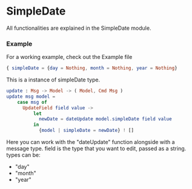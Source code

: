 # SimpleDate
All functionalities are explained in the SimpleDate module.

### Example
For a working example, check out the Example file

```elm
{ simpleDate = {day = Nothing, month = Nothing, year = Nothing}
```
This is a instance of simpleDate type.


```elm
update : Msg -> Model -> ( Model, Cmd Msg )
update msg model =
    case msg of
      UpdateField field value ->
          let
            newDate = dateUpdate model.simpleDate field value
          in
            {model | simpleDate = newDate} ! []
```
Here you can work with the "dateUpdate" function alongside with a message type.
field is the type that you want to edit, passed as a string. types can be:
- "day"
- "month"
- "year"
